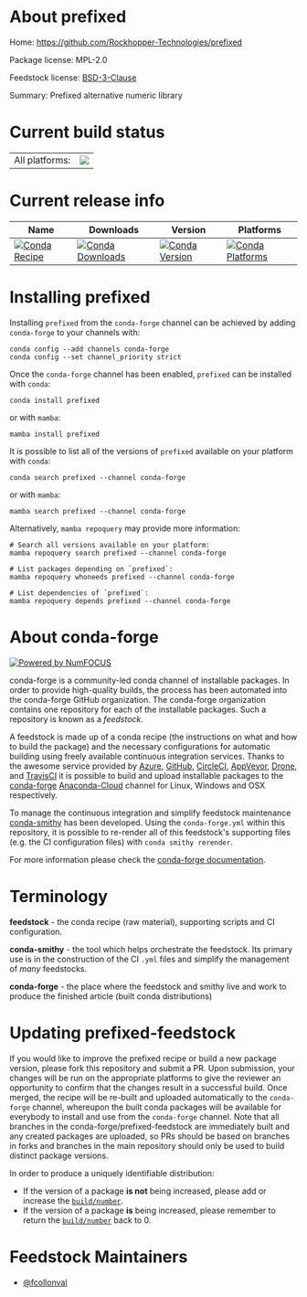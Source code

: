 About prefixed
==============

Home: https://github.com/Rockhopper-Technologies/prefixed

Package license: MPL-2.0

Feedstock license: [BSD-3-Clause](https://github.com/conda-forge/prefixed-feedstock/blob/main/LICENSE.txt)

Summary: Prefixed alternative numeric library

Current build status
====================


<table><tr><td>All platforms:</td>
    <td>
      <a href="https://dev.azure.com/conda-forge/feedstock-builds/_build/latest?definitionId=12317&branchName=main">
        <img src="https://dev.azure.com/conda-forge/feedstock-builds/_apis/build/status/prefixed-feedstock?branchName=main">
      </a>
    </td>
  </tr>
</table>

Current release info
====================

| Name | Downloads | Version | Platforms |
| --- | --- | --- | --- |
| [![Conda Recipe](https://img.shields.io/badge/recipe-prefixed-green.svg)](https://anaconda.org/conda-forge/prefixed) | [![Conda Downloads](https://img.shields.io/conda/dn/conda-forge/prefixed.svg)](https://anaconda.org/conda-forge/prefixed) | [![Conda Version](https://img.shields.io/conda/vn/conda-forge/prefixed.svg)](https://anaconda.org/conda-forge/prefixed) | [![Conda Platforms](https://img.shields.io/conda/pn/conda-forge/prefixed.svg)](https://anaconda.org/conda-forge/prefixed) |

Installing prefixed
===================

Installing `prefixed` from the `conda-forge` channel can be achieved by adding `conda-forge` to your channels with:

```
conda config --add channels conda-forge
conda config --set channel_priority strict
```

Once the `conda-forge` channel has been enabled, `prefixed` can be installed with `conda`:

```
conda install prefixed
```

or with `mamba`:

```
mamba install prefixed
```

It is possible to list all of the versions of `prefixed` available on your platform with `conda`:

```
conda search prefixed --channel conda-forge
```

or with `mamba`:

```
mamba search prefixed --channel conda-forge
```

Alternatively, `mamba repoquery` may provide more information:

```
# Search all versions available on your platform:
mamba repoquery search prefixed --channel conda-forge

# List packages depending on `prefixed`:
mamba repoquery whoneeds prefixed --channel conda-forge

# List dependencies of `prefixed`:
mamba repoquery depends prefixed --channel conda-forge
```


About conda-forge
=================

[![Powered by
NumFOCUS](https://img.shields.io/badge/powered%20by-NumFOCUS-orange.svg?style=flat&colorA=E1523D&colorB=007D8A)](https://numfocus.org)

conda-forge is a community-led conda channel of installable packages.
In order to provide high-quality builds, the process has been automated into the
conda-forge GitHub organization. The conda-forge organization contains one repository
for each of the installable packages. Such a repository is known as a *feedstock*.

A feedstock is made up of a conda recipe (the instructions on what and how to build
the package) and the necessary configurations for automatic building using freely
available continuous integration services. Thanks to the awesome service provided by
[Azure](https://azure.microsoft.com/en-us/services/devops/), [GitHub](https://github.com/),
[CircleCI](https://circleci.com/), [AppVeyor](https://www.appveyor.com/),
[Drone](https://cloud.drone.io/welcome), and [TravisCI](https://travis-ci.com/)
it is possible to build and upload installable packages to the
[conda-forge](https://anaconda.org/conda-forge) [Anaconda-Cloud](https://anaconda.org/)
channel for Linux, Windows and OSX respectively.

To manage the continuous integration and simplify feedstock maintenance
[conda-smithy](https://github.com/conda-forge/conda-smithy) has been developed.
Using the ``conda-forge.yml`` within this repository, it is possible to re-render all of
this feedstock's supporting files (e.g. the CI configuration files) with ``conda smithy rerender``.

For more information please check the [conda-forge documentation](https://conda-forge.org/docs/).

Terminology
===========

**feedstock** - the conda recipe (raw material), supporting scripts and CI configuration.

**conda-smithy** - the tool which helps orchestrate the feedstock.
                   Its primary use is in the construction of the CI ``.yml`` files
                   and simplify the management of *many* feedstocks.

**conda-forge** - the place where the feedstock and smithy live and work to
                  produce the finished article (built conda distributions)


Updating prefixed-feedstock
===========================

If you would like to improve the prefixed recipe or build a new
package version, please fork this repository and submit a PR. Upon submission,
your changes will be run on the appropriate platforms to give the reviewer an
opportunity to confirm that the changes result in a successful build. Once
merged, the recipe will be re-built and uploaded automatically to the
`conda-forge` channel, whereupon the built conda packages will be available for
everybody to install and use from the `conda-forge` channel.
Note that all branches in the conda-forge/prefixed-feedstock are
immediately built and any created packages are uploaded, so PRs should be based
on branches in forks and branches in the main repository should only be used to
build distinct package versions.

In order to produce a uniquely identifiable distribution:
 * If the version of a package **is not** being increased, please add or increase
   the [``build/number``](https://docs.conda.io/projects/conda-build/en/latest/resources/define-metadata.html#build-number-and-string).
 * If the version of a package **is** being increased, please remember to return
   the [``build/number``](https://docs.conda.io/projects/conda-build/en/latest/resources/define-metadata.html#build-number-and-string)
   back to 0.

Feedstock Maintainers
=====================

* [@fcollonval](https://github.com/fcollonval/)

